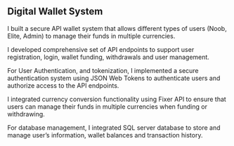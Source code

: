 
## Digital Wallet System

I built a secure API wallet system that allows different types of users (Noob, Elite, Admin) to manage their funds in multiple currencies. 


I developed comprehensive set of API endpoints to support user registration, login, wallet funding, withdrawals and user management.


For User Authentication, and tokenization, I implemented a secure authentication system using JSON Web Tokens to authenticate users and authorize access to the API endpoints.


I integrated currency conversion functionality using Fixer API to ensure that users can manage their funds in multiple currencies when funding or withdrawing.


For database management, I integrated SQL server database to store and manage user’s information, wallet balances and transaction history.


